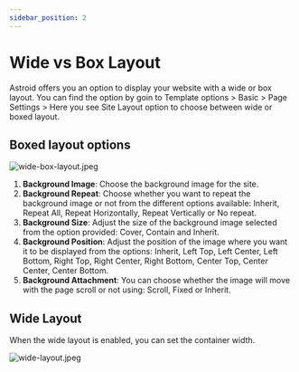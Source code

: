 ```yaml
---
sidebar_position: 2
---
```


# Wide vs Box Layout

Astroid offers you an option to display your website with a wide or box layout. You can find the option by goin to Template options > Basic > Page Settings > Here you see Site Layout option to choose between wide or boxed layout.

## Boxed layout options

![wide-box-layout.jpeg](/img/basic/wide-box-layout.jpeg)

1. **Background Image**: Choose the background image for the site.
2. **Background Repeat**: Choose whether you want to repeat the background image or not from the different options available: Inherit, Repeat All, Repeat Horizontally, Repeat Vertically or No repeat.
3. **Background Size**: Adjust the size of the background image selected from the option provided: Cover, Contain and Inherit.
4. **Background Position**: Adjust the position of the image where you want it to be displayed from the options: Inherit, Left Top, Left Center, Left Bottom, Right Top, Right Center, Right Bottom, Center Top, Center Center, Center Bottom.
5. **Background Attachment**: You can choose whether the image will move with the page scroll or not using: Scroll, Fixed or Inherit.

## Wide Layout

When the wide layout is enabled, you can set the container width. 

![wide-layout.jpeg](/img/basic/wide-layout.jpeg)